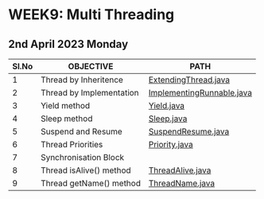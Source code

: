 # WEEK9: Multi Threading

## 2nd April 2023 Monday

| Sl.No | OBJECTIVE                | PATH                                                     |
| ----- | ------------------------ | -------------------------------------------------------- |
| 1     | Thread by Inheritence    | [ExtendingThread.java](./ExtendingThread.java)           |
| 2     | Thread by Implementation | [ImplementingRunnable.java](./ImplementingRunnable.java) |
| 3     | Yield method             | [Yield.java](./Yield.java)                               |
| 4     | Sleep method             | [Sleep.java](./Sleep.java)                               |
| 5     | Suspend and Resume       | [SuspendResume.java](./SuspendResume.java)               |
| 6     | Thread Priorities        | [Priority.java](./Priority.java)                         |
| 7     | Synchronisation Block    |                                                          |
| 8     | Thread isAlive() method  | [ThreadAlive.java](./ThreadAlive.java)                   |
| 9     | Thread getName() method  | [ThreadName.java](./ThreadName.java)                     |
